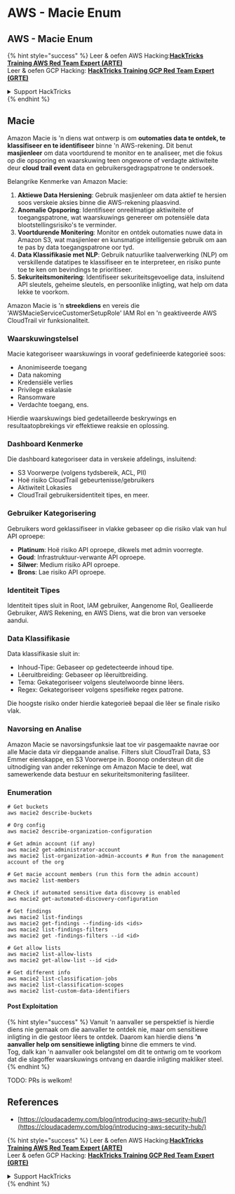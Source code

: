 # AWS - Macie Enum

## AWS - Macie Enum

{% hint style="success" %}
Leer & oefen AWS Hacking:<img src="../../../../.gitbook/assets/image (1) (1) (1).png" alt="" data-size="line">[**HackTricks Training AWS Red Team Expert (ARTE)**](https://training.hacktricks.xyz/courses/arte)<img src="../../../../.gitbook/assets/image (1) (1) (1).png" alt="" data-size="line">\
Leer & oefen GCP Hacking: <img src="../../../../.gitbook/assets/image (2).png" alt="" data-size="line">[**HackTricks Training GCP Red Team Expert (GRTE)**<img src="../../../../.gitbook/assets/image (2).png" alt="" data-size="line">](https://training.hacktricks.xyz/courses/grte)

<details>

<summary>Support HackTricks</summary>

* Kyk na die [**subskripsie planne**](https://github.com/sponsors/carlospolop)!
* **Sluit aan by die** 💬 [**Discord groep**](https://discord.gg/hRep4RUj7f) of die [**telegram groep**](https://t.me/peass) of **volg** ons op **Twitter** 🐦 [**@hacktricks\_live**](https://twitter.com/hacktricks_live)**.**
* **Deel hacking truuks deur PRs in te dien na die** [**HackTricks**](https://github.com/carlospolop/hacktricks) en [**HackTricks Cloud**](https://github.com/carlospolop/hacktricks-cloud) github repos.

</details>
{% endhint %}

## Macie

Amazon Macie is 'n diens wat ontwerp is om **outomaties data te ontdek, te klassifiseer en te identifiseer** binne 'n AWS-rekening. Dit benut **masjienleer** om data voortdurend te monitor en te analiseer, met die fokus op die opsporing en waarskuwing teen ongewone of verdagte aktiwiteite deur **cloud trail event** data en gebruikersgedragspatrone te ondersoek.

Belangrike Kenmerke van Amazon Macie:

1. **Aktiewe Data Hersiening**: Gebruik masjienleer om data aktief te hersien soos verskeie aksies binne die AWS-rekening plaasvind.
2. **Anomalie Opsporing**: Identifiseer onreëlmatige aktiwiteite of toegangspatrone, wat waarskuwings genereer om potensiële data blootstellingsrisiko's te verminder.
3. **Voortdurende Monitering**: Monitor en ontdek outomaties nuwe data in Amazon S3, wat masjienleer en kunsmatige intelligensie gebruik om aan te pas by data toegangspatrone oor tyd.
4. **Data Klassifikasie met NLP**: Gebruik natuurlike taalverwerking (NLP) om verskillende datatipes te klassifiseer en te interpreteer, en risiko punte toe te ken om bevindings te prioritiseer.
5. **Sekuriteitsmonitering**: Identifiseer sekuriteitsgevoelige data, insluitend API sleutels, geheime sleutels, en persoonlike inligting, wat help om data lekke te voorkom.

Amazon Macie is 'n **streekdiens** en vereis die 'AWSMacieServiceCustomerSetupRole' IAM Rol en 'n geaktiveerde AWS CloudTrail vir funksionaliteit.

### Waarskuwingstelsel

Macie kategoriseer waarskuwings in vooraf gedefinieerde kategorieë soos:

* Anonimiseerde toegang
* Data nakoming
* Kredensiële verlies
* Privilege eskalasie
* Ransomware
* Verdachte toegang, ens.

Hierdie waarskuwings bied gedetailleerde beskrywings en resultaatopbrekings vir effektiewe reaksie en oplossing.

### Dashboard Kenmerke

Die dashboard kategoriseer data in verskeie afdelings, insluitend:

* S3 Voorwerpe (volgens tydsbereik, ACL, PII)
* Hoë risiko CloudTrail gebeurtenisse/gebruikers
* Aktiwiteit Lokasies
* CloudTrail gebruikersidentiteit tipes, en meer.

### Gebruiker Kategorisering

Gebruikers word geklassifiseer in vlakke gebaseer op die risiko vlak van hul API oproepe:

* **Platinum**: Hoë risiko API oproepe, dikwels met admin voorregte.
* **Goud**: Infrastruktuur-verwante API oproepe.
* **Silwer**: Medium risiko API oproepe.
* **Brons**: Lae risiko API oproepe.

### Identiteit Tipes

Identiteit tipes sluit in Root, IAM gebruiker, Aangenome Rol, Geallieerde Gebruiker, AWS Rekening, en AWS Diens, wat die bron van versoeke aandui.

### Data Klassifikasie

Data klassifikasie sluit in:

* Inhoud-Tipe: Gebaseer op gedetecteerde inhoud tipe.
* Lêeruitbreiding: Gebaseer op lêeruitbreiding.
* Tema: Gekategoriseer volgens sleutelwoorde binne lêers.
* Regex: Gekategoriseer volgens spesifieke regex patrone.

Die hoogste risiko onder hierdie kategorieë bepaal die lêer se finale risiko vlak.

### Navorsing en Analise

Amazon Macie se navorsingsfunksie laat toe vir pasgemaakte navrae oor alle Macie data vir diepgaande analise. Filters sluit CloudTrail Data, S3 Emmer eienskappe, en S3 Voorwerpe in. Boonop ondersteun dit die uitnodiging van ander rekeninge om Amazon Macie te deel, wat samewerkende data bestuur en sekuriteitsmonitering fasiliteer.

### Enumeration
```
# Get buckets
aws macie2 describe-buckets

# Org config
aws macie2 describe-organization-configuration

# Get admin account (if any)
aws macie2 get-administrator-account
aws macie2 list-organization-admin-accounts # Run from the management account of the org

# Get macie account members (run this form the admin account)
aws macie2 list-members

# Check if automated sensitive data discovey is enabled
aws macie2 get-automated-discovery-configuration

# Get findings
aws macie2 list-findings
aws macie2 get-findings --finding-ids <ids>
aws macie2 list-findings-filters
aws macie2 get -findings-filters --id <id>

# Get allow lists
aws macie2 list-allow-lists
aws macie2 get-allow-list --id <id>

# Get different info
aws macie2 list-classification-jobs
aws macie2 list-classification-scopes
aws macie2 list-custom-data-identifiers
```
#### Post Exploitation

{% hint style="success" %}
Vanuit 'n aanvaller se perspektief is hierdie diens nie gemaak om die aanvaller te ontdek nie, maar om sensitiewe inligting in die gestoor lêers te ontdek. Daarom kan hierdie diens **'n aanvaller help om sensitiewe inligting** binne die emmers te vind.\
Tog, dalk kan 'n aanvaller ook belangstel om dit te ontwrig om te voorkom dat die slagoffer waarskuwings ontvang en daardie inligting makliker steel.
{% endhint %}

TODO: PRs is welkom!

## References

* [https://cloudacademy.com/blog/introducing-aws-security-hub/](https://cloudacademy.com/blog/introducing-aws-security-hub/)

{% hint style="success" %}
Leer & oefen AWS Hacking:<img src="../../../../.gitbook/assets/image (1) (1) (1).png" alt="" data-size="line">[**HackTricks Training AWS Red Team Expert (ARTE)**](https://training.hacktricks.xyz/courses/arte)<img src="../../../../.gitbook/assets/image (1) (1) (1).png" alt="" data-size="line">\
Leer & oefen GCP Hacking: <img src="../../../../.gitbook/assets/image (2).png" alt="" data-size="line">[**HackTricks Training GCP Red Team Expert (GRTE)**<img src="../../../../.gitbook/assets/image (2).png" alt="" data-size="line">](https://training.hacktricks.xyz/courses/grte)

<details>

<summary>Support HackTricks</summary>

* Kyk na die [**subskripsie planne**](https://github.com/sponsors/carlospolop)!
* **Sluit aan by die** 💬 [**Discord groep**](https://discord.gg/hRep4RUj7f) of die [**telegram groep**](https://t.me/peass) of **volg** ons op **Twitter** 🐦 [**@hacktricks\_live**](https://twitter.com/hacktricks_live)**.**
* **Deel hacking truuks deur PRs in te dien na die** [**HackTricks**](https://github.com/carlospolop/hacktricks) en [**HackTricks Cloud**](https://github.com/carlospolop/hacktricks-cloud) github repos.

</details>
{% endhint %}
